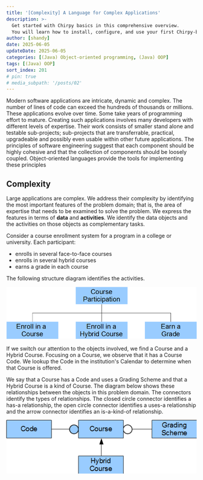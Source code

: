 ```yaml
---
title: '[Complexity] A Language for Complex Applications'
description: >-
  Get started with Chirpy basics in this comprehensive overview.
  You will learn how to install, configure, and use your first Chirpy-based website, as well as deploy it to a web server.
author: [shandy]
date: 2025-06-05
updateDate: 2025-06-05
categories: [(Java) Object-oriented programming, (Java) OOP]
tags: [(Java) OOP]
sort_index: 201
# pin: true
# media_subpath: '/posts/02'
---
```


Modern software applications are intricate, dynamic and complex. The number of lines of code can exceed the hundreds of thousands or millions. These applications evolve over time. Some take years of programming effort to mature. Creating such applications involves many developers with different levels of expertise. Their work consists of smaller stand alone and testable sub-projects; sub-projects that are transferrable, practical, upgradeable and possibly even usable within other future applications. The principles of software engineering suggest that each component should be highly cohesive and that the collection of components should be loosely coupled. Object-oriented languages provide the tools for implementing these principles

## Complexity

Large applications are complex. We address their complexity by identifying the most important features of the problem domain; that is, the area of expertise that needs to be examined to solve the problem. We express the features in terms of **data** and **activities**. We identify the data objects and the activities on those objects as complementary tasks.

Consider a course enrollment system for a program in a college or university. Each participant:
- enrolls in several face-to-face courses
- enrolls in several hybrid courses
- earns a grade in each course

The following structure diagram identifies the activities.

![alt text](/assets/img/PRO192/oop-1.png)


If we switch our attention to the objects involved, we find a Course and a Hybrid Course. Focusing on a Course, we observe that it has a Course Code. We lookup the Code in the institution's Calendar to determine when that Course is offered.

We say that a Course has a Code and uses a Grading Scheme and that a Hybrid Course is a kind of Course. The diagram below shows these relationships between the objects in this problem domain. The connectors identify the types of relationships. The closed circle connector identifies a has-a relationship, the open circle connector identifies a uses-a relationship and the arrow connector identifies an is-a-kind-of relationship.

![alt text](/assets/img/PRO192/oop-2.png)
